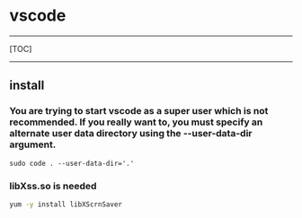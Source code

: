 # vscode

------

[TOC]

-----

## install

### You are trying to start vscode as a super user which is not recommended. If you really want to, you must specify an alternate user data directory using the --user-data-dir argument.

```
sudo code . --user-data-dir='.'
```

### libXss.so is needed

```sh
yum -y install libXScrnSaver
```

